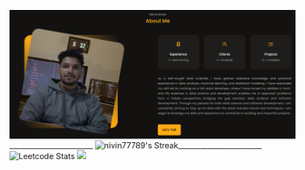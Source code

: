  ![alt text](https://github.com/nivin77789/calci/blob/main/img.png?raw=true) _______________________ ![nivin77789's Streak](https://github-readme-streak-stats.herokuapp.com/?user=nivin77789&theme=slateorange&hide_border=true)_______________________    ![Leetcode Stats](https://leetcard.jacoblin.cool/nivin77789?ext=heatmap) <img src="https://github-readme-stats.vercel.app/api/top-langs/?username=nivin77789&theme=github_dark&hide_border=true"> 


